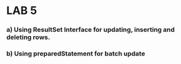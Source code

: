 # LAB 5

### a) Using ResultSet Interface for updating, inserting and deleting rows.
### b) Using preparedStatement for batch update